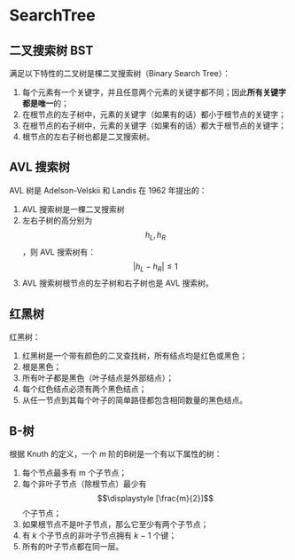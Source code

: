 # SearchTree

## 二叉搜索树 BST

满足以下特性的二叉树是棵二叉搜索树（Binary Search Tree）：

1. 每个元素有一个关键字，并且任意两个元素的关键字都不同；因此**所有关键字都是唯一**的；
2. 在根节点的左子树中，元素的关键字（如果有的话）都小于根节点的关键字；
3. 在根节点的右子树中，元素的关键字（如果有的话）都大于根节点的关键字；
4. 根节点的左右子树也都是二叉搜索树。

## AVL 搜索树

AVL 树是 Adelson-Velskii 和 Landis 在 1962 年提出的：

1. AVL 搜索树是一棵二叉搜索树
2. 左右子树的高分别为 $$h_L, h_R$$，则 AVL 搜索树有：$$|h_L - h_R| \le 1$$
3. AVL 搜索树根节点的左子树和右子树也是 AVL 搜索树。

## 红黑树

红黑树：

1. 红黑树是一个带有颜色的二叉查找树，所有结点均是红色或黑色；
2. 根是黑色；
3. 所有叶子都是黑色（叶子结点是外部结点）；
4. 每个红色结点必须有两个黑色结点；
5. 从任一节点到其每个叶子的简单路径都包含相同数量的黑色结点。

## B-树

根据 Knuth 的定义，一个 _m_ 阶的B树是一个有以下属性的树：

1. 每个节点最多有 m 个子节点；
2. 每个非叶子节点（除根节点）最少有 $$\displaystyle [\frac{m}{2}]$$ 个子节点；
3. 如果根节点不是叶子节点，那么它至少有两个子节点；
4. 有 _k_ 个子节点的非叶子节点拥有 _k_ − 1 个键；
5. 所有的叶子节点都在同一层。
